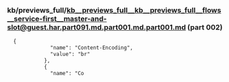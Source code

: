 ### kb/previews_full/kb__previews_full__kb__previews_full__flows__service-first__master-and-slot@guest.har.part091.md.part001.md.part001.md (part 002)

```md
  {
              "name": "Content-Encoding",
              "value": "br"
            },
            {
              "name": "Co
```

```
